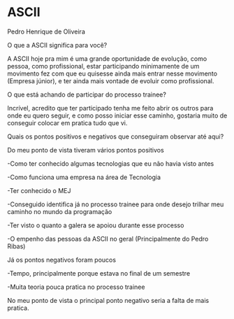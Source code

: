 # ASCII

Pedro Henrique de Oliveira 

 
O que a ASCII significa para você? 

   A ASCII hoje pra mim é uma grande oportunidade de evolução, como pessoa, como profissional, estar participando minimamente de um movimento fez com que eu quisesse ainda mais entrar nesse movimento (Empresa júnior), e ter ainda mais vontade de evoluir como profissional. 

 
O que está achando de participar do processo trainee? 

   Incrível, acredito que ter participado tenha me feito abrir os outros para onde eu quero seguir, e como posso iniciar esse caminho, gostaria muito de conseguir colocar em pratica tudo que vi. 
    

Quais os pontos positivos e negativos que conseguiram observar até aqui? 

   Do meu ponto de vista tiveram vários pontos positivos  

   -Como ter conhecido algumas tecnologias que eu não havia visto antes 

   -Como funciona uma empresa na área de Tecnologia 

   -Ter conhecido o MEJ 

   -Conseguido identifica já no processo trainee para onde desejo trilhar meu caminho no mundo da programação 

   -Ter visto o quanto a galera se apoiou durante esse processo 

   -O empenho das pessoas da ASCII no geral (Principalmente do Pedro Ribas) 

   Já os pontos negativos foram poucos 

   -Tempo, principalmente porque estava no final de um semestre 

   -Muita teoria pouca pratica no processo trainee 

   No meu ponto de vista o principal ponto negativo seria a falta de mais pratica. 
